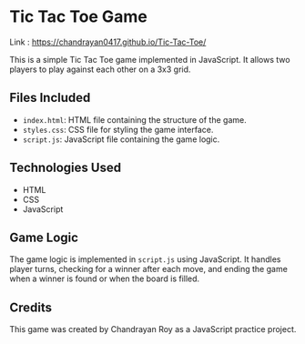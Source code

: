 # Tic Tac Toe Game

Link : https://chandrayan0417.github.io/Tic-Tac-Toe/

This is a simple Tic Tac Toe game implemented in JavaScript. It allows two players to play against each other on a 3x3 grid.

## Files Included

- `index.html`: HTML file containing the structure of the game.
- `styles.css`: CSS file for styling the game interface.
- `script.js`: JavaScript file containing the game logic.

## Technologies Used

- HTML
- CSS
- JavaScript

## Game Logic

The game logic is implemented in `script.js` using JavaScript. It handles player turns, checking for a winner after each move, and ending the game when a winner is found or when the board is filled.

## Credits

This game was created by Chandrayan Roy as a JavaScript practice project.

